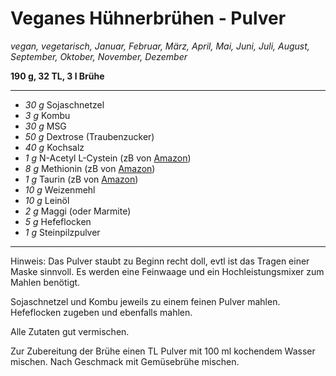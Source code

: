 # Veganes Hühnerbrühen - Pulver

*vegan, vegetarisch, Januar, Februar, März, April, Mai, Juni, Juli, August, September, Oktober, November, Dezember*

**190 g, 32 TL, 3 l Brühe**

---

- *30 g* Sojaschnetzel
- *3 g* Kombu
- *30 g* MSG
- *50 g* Dextrose (Traubenzucker)
- *40 g* Kochsalz
- *1 g* N-Acetyl L-Cystein (zB von [Amazon](https://www.amazon.de/dp/B09D7G95DZ/))
- *8 g* Methionin (zB von [Amazon](https://www.amazon.de/dp/B09647G3C2/))
- *1 g* Taurin (zB von [Amazon](https://www.amazon.de/dp/B00SP2ZWK8/))
- *10 g* Weizenmehl
- *10 g* Leinöl
- *2 g* Maggi (oder Marmite)
- *5 g* Hefeflocken
- *1 g* Steinpilzpulver

---
Hinweis: Das Pulver staubt zu Beginn recht doll, evtl ist das Tragen einer Maske sinnvoll. Es werden eine Feinwaage und ein Hochleistungsmixer zum Mahlen benötigt.

Sojaschnetzel und Kombu jeweils zu einem feinen Pulver mahlen. Hefeflocken zugeben und ebenfalls mahlen.

Alle Zutaten gut vermischen.

Zur Zubereitung der Brühe einen TL Pulver mit 100 ml kochendem Wasser mischen. Nach Geschmack mit Gemüsebrühe mischen.